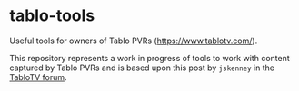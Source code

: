 # tablo-tools
Useful tools for owners of Tablo PVRs (https://www.tablotv.com/).

This repository represents a work in progress of tools to work with content
captured by Tablo PVRs and is based upon this post by `jskenney` in the
[TabloTV forum](https://community.tablotv.com/t/api-interface-to-pull-recorded-show-listings-metadata-and-files-off-of-the-tablo/282).
